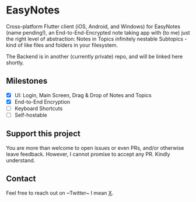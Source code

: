 # EasyNotes

Cross-platform Flutter client (iOS, Android, and Windows) for EasyNotes (name pending!), an End-to-End-Encrypted note taking app with (to me) just the right level of abstraction: Notes in Topics infinitely nestable Subtopics - kind of like files and folders in your filesystem.

The Backend is in another (currently private) repo, and will be linked here shortly.

## Milestones

- [x] UI: Login, Main Screen, Drag & Drop of Notes and Topics
- [x] End-to-End Encryption
- [ ] Keyboard Shortcuts
- [ ] Self-hostable

## Support this project

You are more than welcome to open issues or even PRs, and/or otherwise leave feedback.
However, I cannot promise to accept any PR. Kindly understand.

## Contact

Feel free to reach out on ~Twitter~ I mean [X](https://twitter.com/yscodes).
